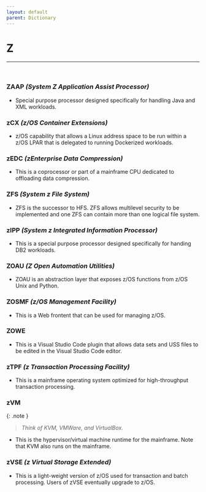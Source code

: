 ```yaml
---
layout: default
parent: Dictionary
---
```


# Z

<hr>
&nbsp;

### ZAAP *(System Z Application Assist Processor)*
* Special purpose processor designed specifically for handling Java and XML workloads.

### zCX *(z/OS Container Extensions)*
* z/OS capability that allows a Linux address space to be run within a z/OS LPAR that is delegated to running Dockerized workloads.

### zEDC *(zEnterprise Data Compression)*
* This is a coprocessor or part of a mainframe CPU dedicated to offloading data compression.

### ZFS *(System z File System)*
* ZFS is the successor to HFS. ZFS allows multilevel security to be implemented and one ZFS can contain more than one logical file system.

### zIPP *(System z Integrated Information Processor)*
* This is a special purpose processor designed specifically for handing DB2 workloads.

### ZOAU *(Z Open Automation Utilities)*
* ZOAU is an abstraction layer that exposes z/OS functions from z/OS Unix and Python.

### ZOSMF *(z/OS Management Facility)*
* This is a Web frontent that can be used for managing z/OS.

### ZOWE
* This is a Visual Studio Code plugin that allows data sets and USS files to be edited in the Visual Studio Code editor.

### zTPF *(z Transaction Processing Facility)*
* This is a mainframe operating system optimized for high-throughput transaction processing.

### zVM

{: .note }
> _Think of KVM, VMWare, and VirtualBox._

* This is the hypervisor/virtual machine runtime for the mainframe. Note that KVM also runs on the mainframe.

### zVSE *(z Virtual Storage Extended)*
* This is a light-weight version of z/OS used for transaction and batch processing. Users of zVSE eventually upgrade to z/OS.